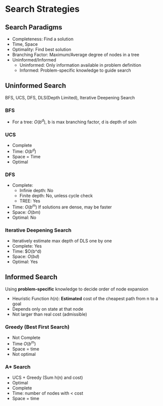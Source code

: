 # Search Strategies
## Search Paradigms
* Completeness: Find a solution
* Time, Space
* Optimality: Find best solution
* Branching Factor: Maximum/Average degree of nodes in a tree
* Uninformed/Informed
    * Uninformed: Only information available in problem definition
    * Informed: Problem-specific knowledge to guide search

## Uninformed Search
BFS, UCS, DFS, DLS(Depth Limited), Iterative Deepening Search
### BFS
* For a tree: $O(b^d)$, b is max branching factor, d is depth of soln
### UCS
* Complete
* Time: $O(b^d)$
* Space = Time
* Optimal
### DFS
* Complete:
    * Infinie depth: No
    * Finite depth: No, unless cycle check
    * TREE: Yes
* Time: $O(b^m)$ If solutions are dense, may be faster
* Space: $O(bm)$
* Optimal: No

### Iterative Deepening Search
* Iteratively estimate max depth of DLS one by one
* Complete: Yes
* Time: $O(b^d)
* Space: $O(bd)$
* Optimal: Yes

## Informed Search
Using **problem-specific** knowledge to decide order of node expansion
* Heuristic Function $h(n)$: **Estimated** cost of the cheapest path from n to a goal
* Depends only on state at that node
* Not larger than real cost (admissible)

### Greedy (Best First Search)
* Not Complete
* Time $O(b^m)$
* Space = time
* Not optimal

### A* Search
* UCS + Greedy (Sum h(n) and cost)
* Optimal
* Complete
* Time: number of nodes with < cost
* Space = time
